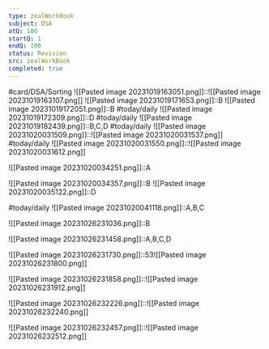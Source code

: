 ```yaml
---
type: zealWorkBook
subject: DSA
atQ: 100
startQ: 1
endQ: 100
status: Revision
src: zealWorkBook
completed: true
---
```

#card/DSA/Sorting
![[Pasted image 20231019163051.png]]::![[Pasted image 20231019163107.png]] <!--SR:!2023-11-17,16,290-->
![[Pasted image 20231019171653.png]]::B <!--SR:!2023-11-16,15,290-->
![[Pasted image 20231019172051.png]]::B <!--SR:!2023-11-16,15,290-->
#today/daily  ![[Pasted image 20231019172309.png]]::D <!--SR:!2023-12-09,29,270-->
#today/daily  ![[Pasted image 20231019182439.png]]::B,C,D <!--SR:!2023-12-13,32,270-->
#today/daily  ![[Pasted image 20231020031509.png]]::![[Pasted image 20231020031537.png]] <!--SR:!2023-11-16,15,290-->
#today/daily ![[Pasted image 20231020031550.png]]::![[Pasted image 20231020031612.png]] <!--SR:!2023-11-12,11,270-->

![[Pasted image 20231020034251.png]]::A <!--SR:!2023-11-16,15,290-->

![[Pasted image 20231020034357.png]]::B <!--SR:!2023-11-17,16,290-->
![[Pasted image 20231020035122.png]]::D <!--SR:!2023-12-28,47,290-->

#today/daily ![[Pasted image 20231020041118.png]]::A,B,C <!--SR:!2023-11-17,16,290-->

![[Pasted image 20231026231036.png]]::B <!--SR:!2023-11-17,16,290-->

![[Pasted image 20231026231458.png]]::A,B,C,D <!--SR:!2023-11-17,16,290-->


![[Pasted image 20231026231730.png]]::53![[Pasted image 20231026231800.png]] <!--SR:!2023-11-12,13,270-->

![[Pasted image 20231026231858.png]]::![[Pasted image 20231026231912.png]] <!--SR:!2023-11-16,15,290-->

![[Pasted image 20231026232226.png]]::![[Pasted image 20231026232240.png]] <!--SR:!2023-12-22,41,290-->


![[Pasted image 20231026232457.png]]::![[Pasted image 20231026232512.png]] <!--SR:!2023-11-17,16,290-->


